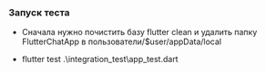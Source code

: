 ### Запуск теста

- Сначала нужно почистить базу flutter clean и удалить папку FlutterChatApp в пользователи/$user/appData/local

- flutter test .\integration_test\app_test.dart